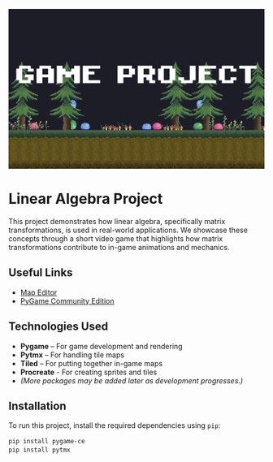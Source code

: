 ![Project Banner Frame](Extra_Assests/Banner%20Slimes%20-%20github.png)

# Linear Algebra Project

This project demonstrates how linear algebra, specifically matrix transformations, is used in real-world applications. We showcase these concepts through a short video game that highlights how matrix transformations contribute to in-game animations and mechanics.

## Useful Links

- [Map Editor](https://www.mapeditor.org/)
- [PyGame Community Edition](https://pypi.org/project/pygame-ce/)


## Technologies Used

- **Pygame** – For game development and rendering
- **Pytmx** – For handling tile maps
- **Tiled** – For putting together in-game maps
- **Procreate** - For creating sprites and tiles
- *(More packages may be added later as development progresses.)*

## Installation

To run this project, install the required dependencies using `pip`:

```bash
pip install pygame-ce
pip install pytmx
```




